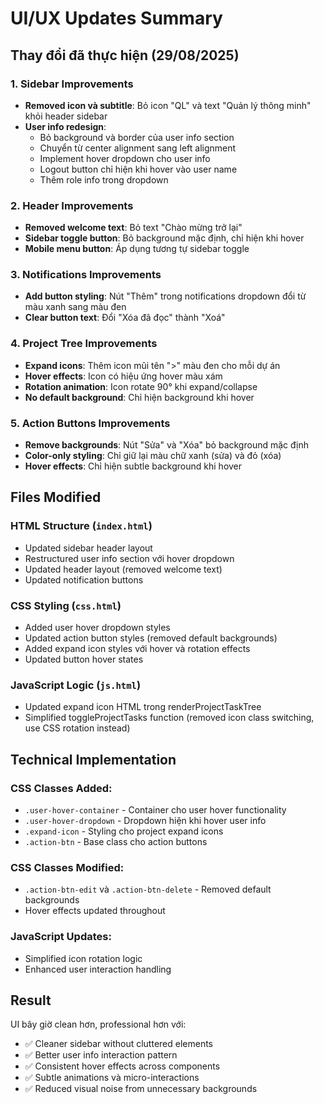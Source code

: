 # UI/UX Updates Summary

## Thay đổi đã thực hiện (29/08/2025)

### 1. Sidebar Improvements
- **Removed icon và subtitle**: Bỏ icon "QL" và text "Quản lý thông minh" khỏi header sidebar
- **User info redesign**: 
  - Bỏ background và border của user info section
  - Chuyển từ center alignment sang left alignment
  - Implement hover dropdown cho user info
  - Logout button chỉ hiện khi hover vào user name
  - Thêm role info trong dropdown

### 2. Header Improvements  
- **Removed welcome text**: Bỏ text "Chào mừng trở lại" 
- **Sidebar toggle button**: Bỏ background mặc định, chỉ hiện khi hover
- **Mobile menu button**: Áp dụng tương tự sidebar toggle

### 3. Notifications Improvements
- **Add button styling**: Nút "Thêm" trong notifications dropdown đổi từ màu xanh sang màu đen
- **Clear button text**: Đổi "Xóa đã đọc" thành "Xoá"

### 4. Project Tree Improvements
- **Expand icons**: Thêm icon mũi tên ">" màu đen cho mỗi dự án
- **Hover effects**: Icon có hiệu ứng hover màu xám
- **Rotation animation**: Icon rotate 90° khi expand/collapse
- **No default background**: Chỉ hiện background khi hover

### 5. Action Buttons Improvements
- **Remove backgrounds**: Nút "Sửa" và "Xóa" bỏ background mặc định
- **Color-only styling**: Chỉ giữ lại màu chữ xanh (sửa) và đỏ (xóa)
- **Hover effects**: Chỉ hiện subtle background khi hover

## Files Modified

### HTML Structure (`index.html`)
- Updated sidebar header layout
- Restructured user info section với hover dropdown
- Updated header layout (removed welcome text)
- Updated notification buttons

### CSS Styling (`css.html`)
- Added user hover dropdown styles
- Updated action button styles (removed default backgrounds)
- Added expand icon styles với hover và rotation effects
- Updated button hover states

### JavaScript Logic (`js.html`)
- Updated expand icon HTML trong renderProjectTaskTree
- Simplified toggleProjectTasks function (removed icon class switching, use CSS rotation instead)

## Technical Implementation

### CSS Classes Added:
- `.user-hover-container` - Container cho user hover functionality
- `.user-hover-dropdown` - Dropdown hiện khi hover user info
- `.expand-icon` - Styling cho project expand icons
- `.action-btn` - Base class cho action buttons

### CSS Classes Modified:
- `.action-btn-edit` và `.action-btn-delete` - Removed default backgrounds
- Hover effects updated throughout

### JavaScript Updates:
- Simplified icon rotation logic
- Enhanced user interaction handling

## Result
UI bây giờ clean hơn, professional hơn với:
- ✅ Cleaner sidebar without cluttered elements
- ✅ Better user info interaction pattern
- ✅ Consistent hover effects across components  
- ✅ Subtle animations và micro-interactions
- ✅ Reduced visual noise from unnecessary backgrounds

